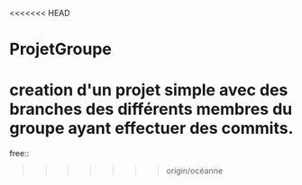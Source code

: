 <<<<<<< HEAD
# ProjetGroupe
creation d'un projet simple avec des branches des différents membres du groupe ayant effectuer des commits.
=======
free::
>>>>>>> origin/océanne
